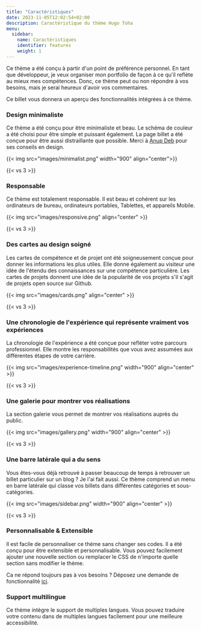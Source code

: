 ```yaml
---
title: "Caractéristiques"
date: 2023-11-05T12:02:54+02:00
description: Caractéristique du thème Hugo Toha
menu:
  sidebar:
    name: Caractéristiques
    identifier: features
    weight: 1
---
```


Ce thème a été conçu à partir d'un point de préférence personnel. En tant que développeur, je veux organiser mon portfolio de façon à ce qu'il reflète au mieux mes compétences. Donc, ce thème peut ou non répondre à vos besoins, mais je serai heureux d'avoir vos commentaires.

Ce billet vous donnera un aperçu des fonctionnalités intégrées à ce thème.

### Design minimaliste

Ce thème a été conçu pour être minimaliste et beau. Le schéma de couleur a été choisi pour être simple et puissant également. La page billet a été conçue pour être aussi distraillante que possible. Merci à [Anup Deb](https://dribbble.com/anupdeb) pour ses conseils en design.

{{< img src="images/minimalist.png" width="900" align="center">}}

{{< vs 3 >}}

### Responsable

Ce thème est totalement responsable. Il est beau et cohérent sur les ordinateurs de bureau, ordinateurs portables, Tablettes, et appareils Mobile.

{{< img src="images/responsive.png" align="center" >}}

{{< vs 3 >}}

### Des cartes au design soigné

Les cartes de compétence et de projet ont été soigneusement conçue pour donner les informations les plus utiles. Elle donne également au visiteur une idée de l'étendu des connaissances sur une compétence particulière. Les cartes de projets donnent une idée de la popularité de vos projets s'il s'agit de projets open source sur Github.

{{< img src="images/cards.png" align="center" >}}

{{< vs 3 >}}

### Une chronologie de l'expérience qui représente vraiment vos expériences

La chronologie de l'expérience a été conçue pour refléter votre parcours professionnel. Elle montre les responsabilités que vous avez assumées aux différentes étapes de votre carrière.

{{< img src="images/experience-timeline.png" width="900" align="center" >}}

{{< vs 3 >}}

### Une galerie pour montrer vos réalisations

La section galerie vous permet de montrer vos réalisations auprès du public.

{{< img src="images/gallery.png" width="900" align="center" >}}

{{< vs 3 >}}

### Une barre latérale qui a du sens

Vous êtes-vous déjà retrouvé à passer beaucoup de temps à retrouver un billet particulier sur un blog ? Je l'ai fait aussi. Ce thème comprend un menu en barre latérale qui classe vos billets dans différentes catégories et sous-catégories.

{{< img src="images/sidebar.png" width="900" align="center" >}}

{{< vs 3 >}}

### Personnalisable & Extensible

Il est facile de personnaliser ce thème sans changer ses codes. Il a été conçu pour être extensible et personnalisable. Vous pouvez facilement ajouter une nouvelle section ou remplacer le CSS de n'importe quelle section sans modifier le thème.

Ca ne répond toujours pas à vos besoins ? Déposez une demande de fonctionnalité [ici](https://github.com/hossainemruz/toha).

### Support multilingue

Ce thème intègre le support de multiples langues. Vous pouvez traduire votre contenu dans de multiples langues facilement pour une meilleure accessibilité.
